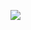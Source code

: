 [![](https://data.jsdelivr.com/v1/package/gh/yoloyl/cdn/badge)](https://www.jsdelivr.com/package/gh/yoloyl/cdn)
